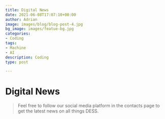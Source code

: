 ```yaml
---
title: Digital News
date: 2021-06-08T17:07:10+00:00
author: Adrian
image: images/blog/blog-post-4.jpg
bg_image: images/featue-bg.jpg
categories:
- Coding
tags:
- Machine
- AI
description: Coding
type: post

---
```

# Digital News

> Feel free to follow our social media platform in the contacts page to get the latest news on all things DESS.